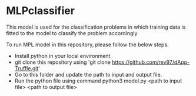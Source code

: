 # MLPclassifier

This model is used for the classification problems in which training data is fitted to the model to classify the problem accordingly

To run MPL model in this repository, please follow the below steps.

* Install python in your local environment 
* git clone this repository using 'git clone https://github.com/rev97/dApp-Truffle.git'
* Go to this folder and update the path to input and output file.
* Run the python file using command python3 model.py \<path to input file> \<path to output file>